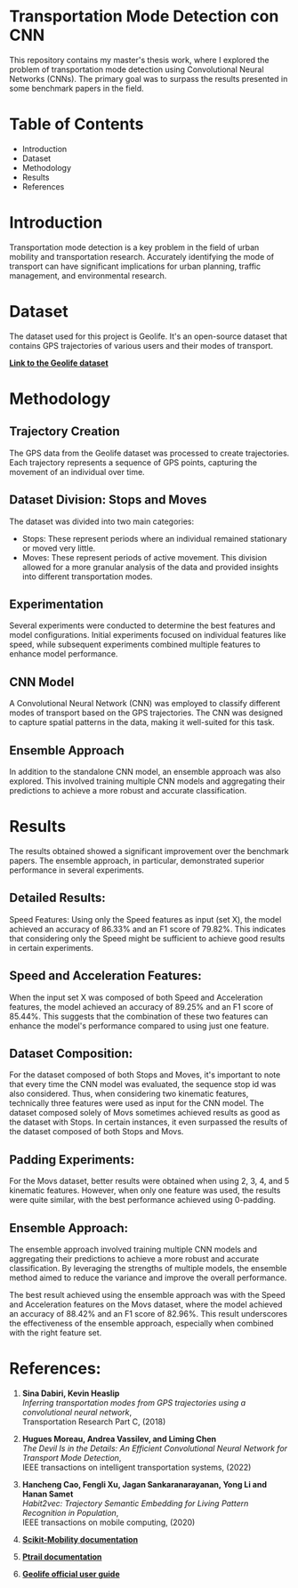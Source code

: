 # Transportation Mode Detection con CNN

This repository contains my master's thesis work, where I explored the problem of transportation mode detection using Convolutional Neural Networks (CNNs). The primary goal was to surpass the results presented in some benchmark papers in the field.

# Table of Contents

 - Introduction
 - Dataset
 - Methodology
 - Results
 - References

# Introduction

Transportation mode detection is a key problem in the field of urban mobility and transportation research. Accurately identifying the mode of transport can have significant implications for urban planning, traffic management, and environmental research.

# Dataset
The dataset used for this project is Geolife. It's an open-source dataset that contains GPS trajectories of various users and their modes of transport.

[**Link to the Geolife dataset**](https://www.microsoft.com/en-us/research/publication/geolife-gps-trajectory-dataset-user-guide/)

# Methodology

## Trajectory Creation

The GPS data from the Geolife dataset was processed to create trajectories. Each trajectory represents a sequence of GPS points, capturing the movement of an individual over time.

## Dataset Division: Stops and Moves

The dataset was divided into two main categories:
 - Stops: These represent periods where an individual remained stationary or moved very little.
 - Moves: These represent periods of active movement.
This division allowed for a more granular analysis of the data and provided insights into different transportation modes.

## Experimentation
Several experiments were conducted to determine the best features and model configurations. Initial experiments focused on individual features like speed, while subsequent experiments combined multiple features to enhance model performance.

## CNN Model
A Convolutional Neural Network (CNN) was employed to classify different modes of transport based on the GPS trajectories. The CNN was designed to capture spatial patterns in the data, making it well-suited for this task.

## Ensemble Approach
In addition to the standalone CNN model, an ensemble approach was also explored. This involved training multiple CNN models and aggregating their predictions to achieve a more robust and accurate classification.

# Results
The results obtained showed a significant improvement over the benchmark papers. The ensemble approach, in particular, demonstrated superior performance in several experiments.

## Detailed Results:
Speed Features:
Using only the Speed features as input (set X), the model achieved an accuracy of 86.33% and an F1 score of 79.82%. This indicates that considering only the Speed might be sufficient to achieve good results in certain experiments.

## Speed and Acceleration Features:
When the input set X was composed of both Speed and Acceleration features, the model achieved an accuracy of 89.25% and an F1 score of 85.44%. This suggests that the combination of these two features can enhance the model's performance compared to using just one feature.

## Dataset Composition:
For the dataset composed of both Stops and Moves, it's important to note that every time the CNN model was evaluated, the sequence stop id was also considered. Thus, when considering two kinematic features, technically three features were used as input for the CNN model. The dataset composed solely of Movs sometimes achieved results as good as the dataset with Stops. In certain instances, it even surpassed the results of the dataset composed of both Stops and Movs.

## Padding Experiments:
For the Movs dataset, better results were obtained when using 2, 3, 4, and 5 kinematic features. However, when only one feature was used, the results were quite similar, with the best performance achieved using 0-padding.

## Ensemble Approach:
The ensemble approach involved training multiple CNN models and aggregating their predictions to achieve a more robust and accurate classification. By leveraging the strengths of multiple models, the ensemble method aimed to reduce the variance and improve the overall performance.

The best result achieved using the ensemble approach was with the Speed and Acceleration features on the Movs dataset, where the model achieved an accuracy of 88.42% and an F1 score of 82.96%. This result underscores the effectiveness of the ensemble approach, especially when combined with the right feature set.


# References:

1. **Sina Dabiri, Kevin Heaslip**  
   *Inferring transportation modes from GPS trajectories using a convolutional neural network*,  
   Transportation Research Part C, (2018)

2. **Hugues Moreau, Andrea Vassilev, and Liming Chen**  
   *The Devil Is in the Details: An Efficient Convolutional Neural Network for Transport Mode Detection*,  
   IEEE transactions on intelligent transportation systems, (2022)

3. **Hancheng Cao, Fengli Xu, Jagan Sankaranarayanan, Yong Li and Hanan Samet**  
   *Habit2vec: Trajectory Semantic Embedding for Living Pattern Recognition in Population*,  
   IEEE transactions on mobile computing, (2020)

4. [**Scikit-Mobility documentation**](https://scikit-mobility.github.io/scikit-mobility/)

5. [**Ptrail documentation**](https://ptrail.readthedocs.io/en/latest/)

6. [**Geolife official user guide**](https://www.microsoft.com/en-us/research/publication/geolife-gps-trajectory-dataset-user-guide/)